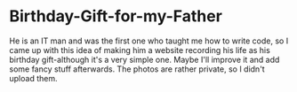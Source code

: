 # Birthday-Gift-for-my-Father

He is an IT man and was the first one who taught me how to write code, so I came up with this idea of making him a website recording his life as his birthday gift-although it's a very simple one. Maybe I'll improve it and add some fancy stuff afterwards.
The photos are rather private, so I didn't upload them.
